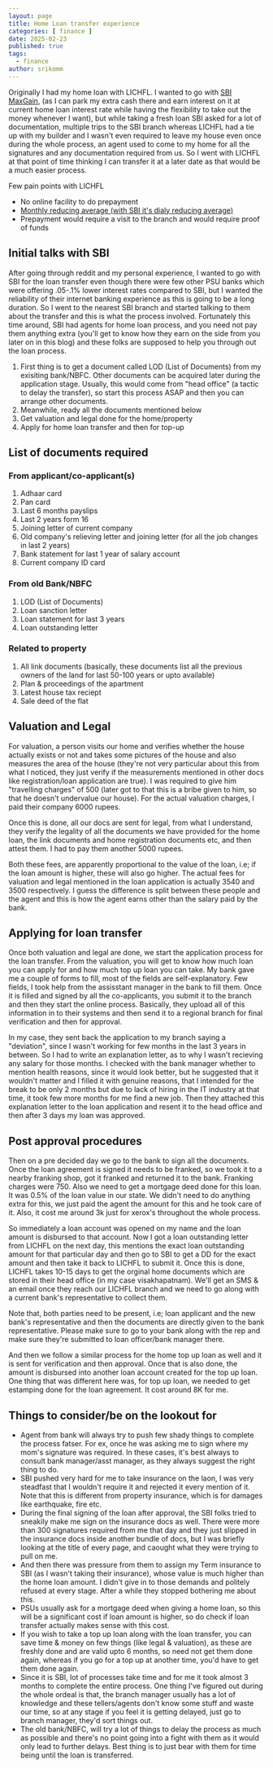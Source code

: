 ```yaml
---
layout: page
title: Home Loan transfer experience
categories: [ finance ]
date: 2025-02-23
published: true
tags:
  - finance
author: srikomm
---
```


Originally I had my home loan with LICHFL. I wanted to go with
[SBI MaxGain](https://emicalculator.net/sbi-maxgain-why-should-you-choose-this-home-saver-loan/), (as I can park my extra cash
there and earn interest on it at current home loan interest rate while having the flexibility to take out the money whenever
I want), but while taking a fresh loan SBI asked for a lot of documentation, multiple trips to the SBI branch whereas LICHFL
had a tie up with my builder and I wasn't even required to leave my house even once during the whole process, an agent used
to come to my home for all the signatures and any documentation required from us. So I went with LICHFL at that point of time
thinking I can transfer it at a later date as that would be a much easier process.

Few pain points with LICHFL

- No online facility to do prepayment
- [Monthly reducing average (with SBI it's dialy reducing average)](https://emicalculator.net/monthly-reducing-balance-vs-daily-reducing-balance/)
- Prepayment would require a visit to the branch and would require proof of funds

## Initial talks with SBI

After going through reddit and my personal experience, I wanted to go with SBI for the loan transfer even though there were few
other PSU banks which were offering .05-.1% lower interest rates compared to SBI, but I wanted the reliability of their internet
banking experience as this is going to be a long duration. So I went to the nearest SBI branch and started talking to them about
the transfer and this is what the process involved. Fortunately this time around, SBI had agents for home loan process, and you
need not pay them anything extra (you'll get to know how they earn on the side from you later on in this blog) and these folks
are supposed to help you through out the loan process.

1. First thing is to get a document called LOD (List of Documents) from my exisiting bank/NBFC. Other documents can be acquired later during the
application stage. Usually, this would come from "head office" (a tactic to delay the transfer), so start this process ASAP and then you can
arrange other documents.
2. Meanwhile, ready all the documents mentioned below
3. Get valuation and legal done for the home/property
4. Apply for home loan transfer and then for top-up

## List of documents required

### From applicant/co-applicant(s)

1. Adhaar card
2. Pan card
3. Last 6 months payslips
4. Last 2 years form 16
5. Joining letter of current company
6. Old company's relieving letter and joining letter (for all the job changes in last 2 years)
7. Bank statement for last 1 year of salary account
8. Current company ID card

### From old Bank/NBFC

1. LOD (List of Documents)
2. Loan sanction letter
3. Loan statement for last 3 years
4. Loan outstanding letter

### Related to property

1. All link documents (basically, these documents list all the previous owners of the land for last 50-100 years or upto available)
2. Plan & proceedings of the apartment
3. Latest house tax reciept
4. Sale deed of the flat

## Valuation and Legal

For valuation, a person visits our home and verifies whether the house actually exists or not and takes some pictures of the house
and also measures the area of the house (they're not very particular about this from what I noticed, they just verify if the measurements
mentioned in other docs like registration/loan application are true). I was required to give him "travelling charges" of 500 (later got to
that this is a bribe given to him, so that he doesn't undervalue our house). For the actual valuation charges, I paid their company 6000 rupees.

Once this is done, all our docs are sent for legal, from what I understand, they verify the legality of all the documents we have provided for
the home loan, the link documents and home registration documents etc, and then attest them. I had to pay them another 5000 rupees.

Both these fees, are apparently proportional to the value of the loan, i.e; if the loan amount is higher, these will also go higher.
The actual fees for valuation and legal mentioned in the loan application is actually 3540 and 3500 respectively. I guess the difference
is split between these people and the agent and this is how the agent earns other than the salary paid by the bank.

## Applying for loan transfer

Once both valuation and legal are done, we start the application process for the loan transfer. From the valuation, you will get to know how much
loan you can apply for and how much top up loan you can take. My bank gave me a couple of forms to fill, most of the fields are self-explanatory.
Few fields, I took help from the assisstant manager in the bank to fill them. Once it is filled and signed by all the co-applicants, you submit it
to the branch and then they start the online process. Basically, they upload all of this information in to their systems and then send it to a
regional branch for final verification and then for approval.

In my case, they sent back the application to my branch saying a "deviation", since I wasn't working for few months in the last 3 years in between.
So I had to write an explanation letter, as to why I wasn't recieving any salary for those months. I checked with the bank manager whether to
mention health reasons, since it would look better, but he suggested that it wouldn't matter and I filled it with genuine reasons, that I intended
for the break to be only 2 months but due to lack of hiring in the IT industry at that  time, it took few more months for me find a new job.
Then they attached this explanation letter to the loan application and resent it to the head office and then after 3 days my loan was approved.

## Post approval procedures

Then on a pre decided day we go to the bank to sign all the documents. Once the loan agreement is signed it needs to be franked, so we took it to a
nearby franking shop, got it franked and returned it to the bank. Franking charges were 750. Also we need to get a mortgage deed done for this loan.
It was 0.5% of the loan value in our state. We didn't need to do anything extra for this, we just paid the agent the amount for this and he took care of it. Also, it cost me around 3k just for xerox's throughout the whole process.

So immediately a loan account was opened on my name and the loan amount is disbursed to that account.
Now I got a loan outstanding letter from LICHFL on the next day, this mentions the exact loan outstanding amount for that particular day and then go
to SBI to get a DD for the exact amount and then take it back to LICHFL to submit it. Once this is done, LICHFL takes 10-15 days to get the orginal
home documents which are stored in their head office (in my case visakhapatnam). We'll get an SMS & an email once they reach our LICHFL branch and we
need to go along with a current bank's representative to collect them.

Note that, both parties need to be present, i.e; loan applicant and the new bank's representative and then the documents are directly given to the
bank representative. Please make sure to go to your bank along with the rep and make sure they're submitted to loan officer/bank manager there.

And then we follow a similar process for the home top up loan as well and it is sent for verification and then approval. Once that is also done, the
amount is disbursed into another loan account created for the top up loan. One thing that was different here was, for top up loan, we needed to get
estamping done for the loan agreement. It cost around 8K for me.

## Things to consider/be on the lookout for

- Agent from bank will always try to push few shady things to complete the process fatser. For ex, once he was asking me to sign where my mom's
signature was required. In these cases, it's best always to consult bank manager/asst manager, as they always suggest the right thing to do.
- SBI pushed very hard for me to take insurance on the laon, I was very steadfast that I wouldn't require it and rejected it every mention of it.
Note that this is different from property insurance, which is for damages like earthquake, fire etc.
- During the final signing of the loan after approval, the SBI folks tried to sneakily make me sign on the insurance docs as well. There were
more than 300 signatures required from me that day and they just slipped in the insurance docs inside another bundle of docs, but I was briefly
looking at the title of every page, and caought what they were trying to pull on me.
- And then there was pressure from them to assign my Term insurance to SBI (as I wasn't taking their insurance), whose value is much higher than
the home loan amount. I didn't give in to those demands and politely refused at every stage. After a while they stopped bothering me about this.
- PSUs usually ask for a mortgage deed when giving a home loan, so this will be a significant cost if loan amount is higher, so do check if loan
transfer actually makes sense with this cost.
- If you wish to take a top up loan along with the loan transfer, you can save time & money on few things (like legal & valuation), as these are
freshly done and are valid upto 6 months, so need not get them done again, whereas if you go for a top up at another time, you'd have to get them
done again.
- Since it is SBI, lot of processes take time and for me it took almost 3 months to complete the entire process. One thing I've figured out during
the whole ordeal is that, the branch manager usually has a lot of knowledge and these tellers/agents don't know some stuff and waste our time, so
at any stage if you feel it is getting delayed, just go to branch manager, they'd sort things out.
- The old bank/NBFC, will try a lot of things to delay the process as much as possible and there's no point going into a fight with them as it would
only lead to further delays. Best thing is to just bear with them for time being until the loan is transferred.
